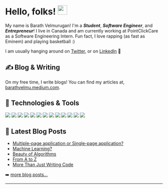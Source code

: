 <!-- More info, tips and tricks for making GitHub Profile README can be found in my article at https://towardsdatascience.com/build-a-stunning-readme-for-your-github-profile-9b80434fe5d7 -->

# Hello, folks! <img src="https://raw.githubusercontent.com/MartinHeinz/MartinHeinz/master/wave.gif" width="30px">

My name is Barath Velmurugan! I'm a ***Student***, ***Software Engineer***, and ***Entrepreneur***! I live in Canada and am currently working at PointClickCare as a Software Engineering Intern. Fun fact, I love rapping (as fast as Eminem) and playing basketball :) 

I am usually hanging around on [Twitter](https://twitter.com/BarathV03698131), or on [LinkedIn](https://www.linkedin.com/in/barathvelmu/) 🚀


## &#x270d; Blog & Writing

On my free time, I write blogs! You can find my articles at, [barathvelmu.medium.com](https://barathvelmu.medium.com).

## 🔧 Technologies & Tools
![](https://img.shields.io/badge/OS-Mac-informational?style=flat&logo=mac&logoColor=white&color=2bbc8a)
![](https://img.shields.io/badge/Shell-Zsh-informational?style=flat&logo=gnu-zsh&logoColor=white&color=2bbc8a)
![](https://img.shields.io/badge/Editor-IntelliJ_IDEA-informational?style=flat&logo=intellij-idea&logoColor=white&color=2bbc8a)
![](https://img.shields.io/badge/Code-Java-informational?style=flat&logo=java&logoColor=white&color=2bbc8a)
![](https://img.shields.io/badge/Code-Python-informational?style=flat&logo=python&logoColor=white&color=2bbc8a)
![](https://img.shields.io/badge/Code-C-informational?style=flat&logo=c&logoColor=white&color=2bbc8a)
![](https://img.shields.io/badge/Code-JavaScript-informational?style=flat&logo=javascript&logoColor=white&color=2bbc8a)
![](https://img.shields.io/badge/Tools-Spring-informational?style=flat&logo=spring&logoColor=white&color=2bbc8a)
![](https://img.shields.io/badge/Tools-Django-informational?style=flat&logo=django&logoColor=white&color=2bbc8a)
![](https://img.shields.io/badge/Tools-MySQL-informational?style=flat&logo=mysql&logoColor=white&color=2bbc8a)
![](https://img.shields.io/badge/Tools-PostgreSQL-informational?style=flat&logo=postgresql&logoColor=white&color=2bbc8a)
![](https://img.shields.io/badge/Tools-Postman-informational?style=flat&logo=postman&logoColor=white&color=2bbc8a)
![](https://img.shields.io/badge/Tools-Docker-informational?style=flat&logo=docker&logoColor=white&color=2bbc8a)

## 📕 Latest Blog Posts

<!-- BLOG-POST-LIST:START -->
- [Multiple-page application or Single-page application?](https://barathvelmu.medium.com/multiple-page-application-or-single-page-application-2313a3a1d699)
- [Machine Learning?](https://barathvelmu.medium.com/machine-learning-f0c67b370d3e)
- [Beauty of Algorithms](https://barathvelmu.medium.com/beauty-of-algorithms-e989989aebb7)
- [From A to Z](https://barathvelmu.medium.com/what-is-sdlc-c23501a3593b)
- [More Than Just Writing Code](https://barathvelmu.medium.com/more-than-just-writing-code-1f87a7dcc783)
<!-- BLOG-POST-LIST:END -->

➡️ [more blog posts...](https://codestackr.com)

---


